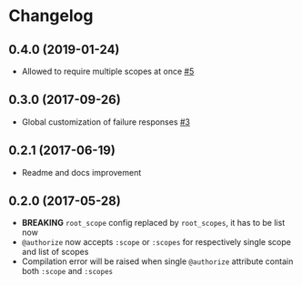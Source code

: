 # Changelog

## 0.4.0 (2019-01-24)
* Allowed to require multiple scopes at once [#5](https://github.com/appunite/conductor/pull/5)

## 0.3.0 (2017-09-26)

* Global customization of failure responses [#3](https://github.com/appunite/conductor/pull/3)

## 0.2.1 (2017-06-19)

* Readme and docs improvement

## 0.2.0 (2017-05-28)

* **BREAKING** `root_scope` config replaced by `root_scopes`, it has to be list now
* `@authorize` now accepts `:scope` or `:scopes` for respectively single scope and list of scopes
* Compilation error will be raised when single `@authorize` attribute contain both `:scope` and `:scopes`
